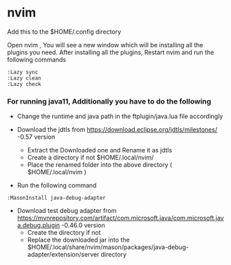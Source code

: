 # nvim

Add this to the $HOME/.config directory


Open nvim ,  You will see a new window which will be installing all the plugins you need.
 After installing all the plugins, Restart nvim and run the following commands
```
:Lazy sync
:Lazy clean
:Lazy check
```

### For running java11, Additionally you have to do the following

- Change the runtime and java path in the ftplugin/java.lua file accordingly

- Download the jdtls from https://download.eclipse.org/jdtls/milestones/       -0.57 version
    - Extract the Downloaded one and Rename it as jdtls
    - Create a directory if not  $HOME/.local/nvim/
    - Place the renamed folder into the above directory ( $HOME/.local/nvim )
- Run the following command
```
:MasonInstall java-debug-adapter
```
- Download test debug adapter from https://mvnrepository.com/artifact/com.microsoft.java/com.microsoft.java.debug.plugin        -0.46.0 version
    - Create the directory if not 
    - Replace the downloaded jar into the $HOME/.local/share/nvim/mason/packages/java-debug-adapter/extension/server directory
